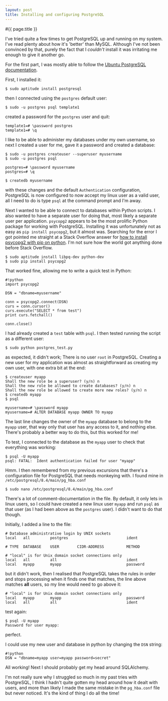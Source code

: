 ```yaml
---
layout: post
title: Installing and configuring PostgreSQL
---
```


#{{ page.title }}

I've tried quite a few times to get PostgreSQL up and running on my system. I've read plenty about how it's 'better' than MySQL. Although I've not been convinced by that, purely the fact that I *couldn't* install it was irritating me enough to give it another go.

For the first part, I was mostly able to follow the [Ubuntu PostgreSQL documentation][1].

First, I installed it:

    $ sudo aptitude install postgresql
    
then I connected using the `postgres` default user:

    $ sudo -u postgres psql template1
    
created a password for the `postgres` user and quit:

    template1=# \password postgres
    template1=# \q
	
I like to be able to administer my databases under my own username, so next I created a user for me, gave it a password and created a database:

    $ sudo -u postgres createuser --superuser myusername
    $ sudo -u postgres psql
	
    postgres=# \password myusername
    postgres=# \q
    
    $ createdb myusername

with these changes and the default `Authentication` configuration, PostgreSQL is now configured to now accept my linux user as a valid user, all I need to do is type `psql` at the command prompt and I'm away.

Next I wanted to be able to connect to databases within Python scripts. I also wanted to have a separate user for doing that, most likely a separate user per application.
`psycopg2` appears to be the most prolific Python package for working with PostgreSQL. Installing it was unfortunately not as easy as `pip install psycopg2`, but it almost was. Searching for the error I got pointed me straight at a Stack Overflow answer for [how to install psycopg2 with pip on python][2]. I'm not sure how the world got anything done before Stack Overflow.

    $ sudo aptitude install libpq-dev python-dev
    $ sudo pip install psycopg2

That worked fine, allowing me to write a quick test in Python:

    #!python
    import psycopg2
    
    DSN = "dbname=myusername"
    
    conn = psycopg2.connect(DSN)
    curs = conn.cursor()
    curs.execute("SELECT * from test")
    print curs.fetchall()
    
    conn.close()
    
I had already created a `test` table with `psql`. I then tested running the script as a different user:

    $ sudo python postgres_test.py

as expected, it didn't work; There is no user `root` in PostgreSQL. Creating a new user for my application was almost as straightforward as creating my own user, with one extra bit at the end:
    
    $ createuser myapp
    Shall the new role be a superuser? (y/n) n
    Shall the new role be allowed to create databases? (y/n) n
    Shall the new role be allowed to create more new roles? (y/n) n
    $ createdb myapp
    $ psql
    
    myusername=# \password myapp
    myusername=# ALTER DATABASE myapp OWNER TO myapp
    
The last line changes the owner of the `myapp` database to belong to the `myapp` user, that way only that user has any access to it, and nothing else. There's probably a better way to do this, but this worked for me!

To test, I connected to the database as the `myapp` user to check that everything was working:

    $ psql -U myapp
    psql: FATAL:  Ident authentication failed for user "myapp"

Hmm. I then remembered from my previous excursions that there's a configuration file for PostgreSQL that needs monkeying with. I found mine in `/etc/postgresql/8.4/main/pg_hba.conf`

    $ sudo nano /etc/postgresql/8.4/main/pg_hba.conf
    
There's a lot of comment-documentation in the file. By default, it only lets in linux users, so I could have created a new linux user `myapp` and run `psql` as that user (as I had been above as the `postgres` user). I didn't want to do that though.

Initially, I added a line to the file:

    # Database administrative login by UNIX sockets
    local   all         postgres                          ident
    
    # TYPE  DATABASE    USER        CIDR-ADDRESS          METHOD
    
    # "local" is for Unix domain socket connections only
    local   all         all                               ident
    local   myapp       myapp                             password
    
but it didn't work, then I realised that PostgreSQL takes the rules in order and stops processing when it finds one that matches, the line above matches **all** users, so my line would need to go above it:

    # "local" is for Unix domain socket connections only
    local   myapp       myapp                             password
    local   all         all                               ident
    
test again:

    $ psql -U myapp
    Password for user myapp: 
    
perfect.

I could use my new user and database in python by changing the `DSN` string:

    #!python
    DSN = "dbname=myapp user=myapp password=secret"
    
All working! Next I should probably get my head around SQLAlchemy.

I'm not really sure why I struggled so much in my past tries with PostgreSQL, I think I hadn't quite gotten my head around how it dealt with users, and more than likely I made the same mistake in the `pg_hba.conf` file but never noticed. It's the kind of thing I do all the time!

[1]: http://help.ubuntu.com/community/PostgreSQL
[2]: http://stackoverflow.com/questions/5420789/how-to-install-psycopg2-with-pip-on-python